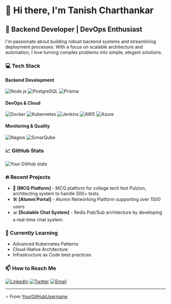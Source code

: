 # 👋 Hi there, I'm Tanish Charthankar

## 🚀 Backend Developer | DevOps Enthusiast

I'm passionate about building robust backend systems and streamlining deployment processes. With a focus on scalable architecture and automation, I love turning complex problems into simple, elegant solutions.

### 💻 Tech Stack

#### Backend Development
![Node.js](https://img.shields.io/badge/-Node.js-339933?style=flat-square&logo=node.js&logoColor=white)
![PostgreSQL](https://img.shields.io/badge/-PostgreSQL-336791?style=flat-square&logo=postgresql&logoColor=white)
![Prisma](https://img.shields.io/badge/-Prisma-2D3748?style=flat-square&logo=prisma&logoColor=white)

#### DevOps & Cloud
![Docker](https://img.shields.io/badge/-Docker-2496ED?style=flat-square&logo=docker&logoColor=white)
![Kubernetes](https://img.shields.io/badge/-Kubernetes-326CE5?style=flat-square&logo=kubernetes&logoColor=white)
![Jenkins](https://img.shields.io/badge/-Jenkins-D24939?style=flat-square&logo=jenkins&logoColor=white)
![AWS](https://img.shields.io/badge/-AWS-232F3E?style=flat-square&logo=amazon-aws&logoColor=white)
![Azure](https://img.shields.io/badge/-Azure-0089D6?style=flat-square&logo=microsoft-azure&logoColor=white)

#### Monitoring & Quality
![Nagios](https://img.shields.io/badge/-Nagios-EE0000?style=flat-square&logo=nagios&logoColor=white)
![SonarQube](https://img.shields.io/badge/-SonarQube-4E9BCD?style=flat-square&logo=sonarqube&logoColor=white)

### 📈 GitHub Stats

![Your GitHub stats](https://github-readme-stats.vercel.app/api?username=YourGitHubUsername&show_icons=true&theme=dracula)

### 🔥 Recent Projects

- 🚀 **[MCQ Platform]** - MCQ platform for college tech fest Pulzion, architecting system to handle 500+ tests.
- 🛠️ **[Alumni Portal]** - Alumni Networking Platform supporting over 1500 users
- 📊 **[Scalable Chat System]** - Redis Pub/Sub architecture by developing a real-time chat system.

### 🌱 Currently Learning

- Advanced Kubernetes Patterns
- Cloud-Native Architecture
- Infrastructure as Code best practices

### 📫 How to Reach Me

[![LinkedIn](https://img.shields.io/badge/-LinkedIn-0077B5?style=flat-square&logo=linkedin&logoColor=white)](https://www.linkedin.com/in/tanish-charthankar-654942257/)
[![Twitter](https://img.shields.io/badge/-Twitter-1DA1F2?style=flat-square&logo=twitter&logoColor=white)](https://x.com/Tanish12071)
[![Email](https://img.shields.io/badge/-Email-D14836?style=flat-square&logo=gmail&logoColor=white)](mailto:vctanish7@gmail.com)

---
⭐️ From [YourGitHubUsername](https://github.com/helpingwizard)
